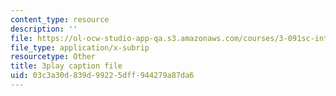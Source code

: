 ```yaml
---
content_type: resource
description: ''
file: https://ol-ocw-studio-app-qa.s3.amazonaws.com/courses/3-091sc-introduction-to-solid-state-chemistry-fall-2010/03c3a30d839d99225dff944279a87da6_Io_4ZckeQ1k.srt
file_type: application/x-subrip
resourcetype: Other
title: 3play caption file
uid: 03c3a30d-839d-9922-5dff-944279a87da6
---
```


